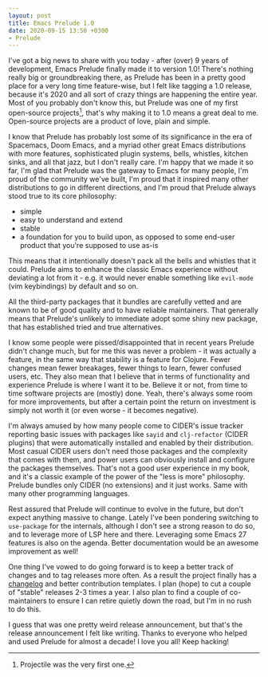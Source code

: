 ```yaml
---
layout: post
title: Emacs Prelude 1.0
date: 2020-09-15 13:50 +0300
- Prelude
---
```


I've got a big news to share with you today - after (over) 9 years of
development, Emacs Prelude finally made it to version 1.0! There's nothing
really big or groundbreaking there, as Prelude has been in a pretty good place for a very
long time feature-wise, but I felt like tagging a 1.0 release, because it's 2020 and
all sort of crazy things are happening the entire year. Most of you probably
don't know this, but Prelude was one of my first open-source projects[^1],
that's why making it to 1.0 means a great deal to me. Open-source projects are a
product of love, plain and simple.

I know that Prelude has probably lost some of its significance in the era of
Spacemacs, Doom Emacs, and a myriad other great Emacs distributions with more
features, sophisticated plugin systems, bells, whistles, kitchen sinks, and all that jazz, but
I don't really care. I'm happy that we made it so far, I'm glad that Prelude was
the gateway to Emacs for many people, I'm proud of the community we've built,
I'm proud that it inspired many other distributions to go in different
directions, and I'm proud that Prelude always stood true to its core philosophy:

* simple
* easy to understand and extend
* stable
* a foundation for you to build upon, as opposed to some end-user product that you're supposed to use as-is

This means that it intentionally doesn't pack all the bells and whistles that it could.
Prelude aims to enhance the classic Emacs experience without deviating a lot from it - e.g.
it would never enable something like `evil-mode` (vim keybindings) by default and so on.

All the third-party packages that it bundles are carefully vetted and are known to be of
good quality and to have reliable maintainers. That generally means that Prelude's unlikely
to immediate adopt some shiny new package, that has established tried and true alternatives.

I know some people were pissed/disappointed that in recent years Prelude didn't
change much, but for me this was never a problem - it was actually a feature, in
the same way that stability is a feature for Clojure. Fewer changes mean fewer
breakages, fewer things to learn, fewer confused users, etc. They also mean that
I believe that in terms of functionality and experience Prelude is where I want
it to be. Believe it or not, from time to time software projects are (mostly)
done.  Yeah, there's always some room for more improvements, but after a certain
point the return on investment is simply not worth it (or even worse - it
becomes negative).

I'm always amused by how many people come to CIDER's issue tracker reporting basic
issues with packages like `sayid` and `clj-refactor` (CIDER plugins) that were automatically
installed and enabled by their distribution. Most casual CIDER users don't need those
packages and the complexity that comes with them, and power users can obviously
install and configure the packages themselves. That's not a good user experience
in my book, and it's a classic example of the power of the "less is more"
philosophy. Prelude bundles only CIDER (no extensions) and it just works.
Same with many other programming languages.

Rest assured that Prelude will continue to evolve in the future, but don't
expect anything massive to change.  Lately I've been pondering switching to
`use-package` for the internals, although I don't see a strong reason to do so,
and to leverage more of LSP here and there. Leveraging some Emacs 27 features is
also on the agenda. Better documentation would be an awesome improvement as
well!

One thing I've vowed to do going forward is to keep a better track of changes
and to tag releases more often. As a result the project finally has a
[changelog](https://github.com/bbatsov/prelude/blob/master/CHANGELOG.md) and
better contribution templates. I plan (hope) to cut a couple of "stable" releases 2-3
times a year. I also plan to find a couple of co-maintainers to ensure I can
retire quietly down the road, but I'm in no rush to do this.

I guess that was one pretty weird release announcement, but that's the release
announcement I felt like writing.  Thanks to everyone who helped and used
Prelude for almost a decade! I love you all! Keep hacking!

[^1]: Projectile was the very first one.
